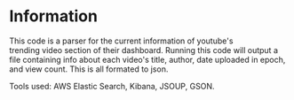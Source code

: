 Information
===========

This code is a parser for the current information of youtube's  
 trending video section of their dashboard. Running this code 
will output a file containing info about each video's title, 
author, date uploaded in epoch, and view count. This is all 
formated to json.

Tools used: AWS Elastic Search, Kibana, JSOUP, GSON.
